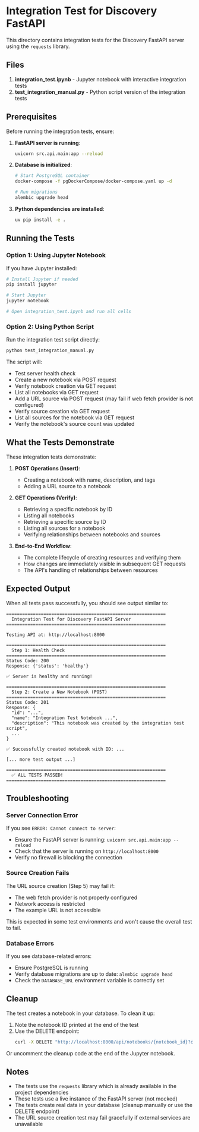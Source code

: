 # Integration Test for Discovery FastAPI

This directory contains integration tests for the Discovery FastAPI server using the `requests` library.

## Files

1. **integration_test.ipynb** - Jupyter notebook with interactive integration tests
2. **test_integration_manual.py** - Python script version of the integration tests

## Prerequisites

Before running the integration tests, ensure:

1. **FastAPI server is running**:
   ```bash
   uvicorn src.api.main:app --reload
   ```

2. **Database is initialized**:
   ```bash
   # Start PostgreSQL container
   docker-compose -f pgDockerCompose/docker-compose.yaml up -d
   
   # Run migrations
   alembic upgrade head
   ```

3. **Python dependencies are installed**:
   ```bash
   uv pip install -e .
   ```

## Running the Tests

### Option 1: Using Jupyter Notebook

If you have Jupyter installed:

```bash
# Install Jupyter if needed
pip install jupyter

# Start Jupyter
jupyter notebook

# Open integration_test.ipynb and run all cells
```

### Option 2: Using Python Script

Run the integration test script directly:

```bash
python test_integration_manual.py
```

The script will:
- Test server health check
- Create a new notebook via POST request
- Verify notebook creation via GET request
- List all notebooks via GET request
- Add a URL source via POST request (may fail if web fetch provider is not configured)
- Verify source creation via GET request
- List all sources for the notebook via GET request
- Verify the notebook's source count was updated

## What the Tests Demonstrate

These integration tests demonstrate:

1. **POST Operations (Insert)**:
   - Creating a notebook with name, description, and tags
   - Adding a URL source to a notebook

2. **GET Operations (Verify)**:
   - Retrieving a specific notebook by ID
   - Listing all notebooks
   - Retrieving a specific source by ID
   - Listing all sources for a notebook
   - Verifying relationships between notebooks and sources

3. **End-to-End Workflow**:
   - The complete lifecycle of creating resources and verifying them
   - How changes are immediately visible in subsequent GET requests
   - The API's handling of relationships between resources

## Expected Output

When all tests pass successfully, you should see output similar to:

```
============================================================
  Integration Test for Discovery FastAPI Server
============================================================

Testing API at: http://localhost:8000

============================================================
  Step 1: Health Check
============================================================
Status Code: 200
Response: {'status': 'healthy'}

✅ Server is healthy and running!

============================================================
  Step 2: Create a New Notebook (POST)
============================================================
Status Code: 201
Response: {
  "id": "...",
  "name": "Integration Test Notebook ...",
  "description": "This notebook was created by the integration test script",
  ...
}

✅ Successfully created notebook with ID: ...

[... more test output ...]

============================================================
  ✅ ALL TESTS PASSED!
============================================================
```

## Troubleshooting

### Server Connection Error

If you see `ERROR: Cannot connect to server`:
- Ensure the FastAPI server is running: `uvicorn src.api.main:app --reload`
- Check that the server is running on `http://localhost:8000`
- Verify no firewall is blocking the connection

### Source Creation Fails

The URL source creation (Step 5) may fail if:
- The web fetch provider is not properly configured
- Network access is restricted
- The example URL is not accessible

This is expected in some test environments and won't cause the overall test to fail.

### Database Errors

If you see database-related errors:
- Ensure PostgreSQL is running
- Verify database migrations are up to date: `alembic upgrade head`
- Check the `DATABASE_URL` environment variable is correctly set

## Cleanup

The test creates a notebook in your database. To clean it up:

1. Note the notebook ID printed at the end of the test
2. Use the DELETE endpoint:
   ```bash
   curl -X DELETE "http://localhost:8000/api/notebooks/{notebook_id}?cascade=true"
   ```

Or uncomment the cleanup code at the end of the Jupyter notebook.

## Notes

- The tests use the `requests` library which is already available in the project dependencies
- These tests use a live instance of the FastAPI server (not mocked)
- The tests create real data in your database (cleanup manually or use the DELETE endpoint)
- The URL source creation test may fail gracefully if external services are unavailable
